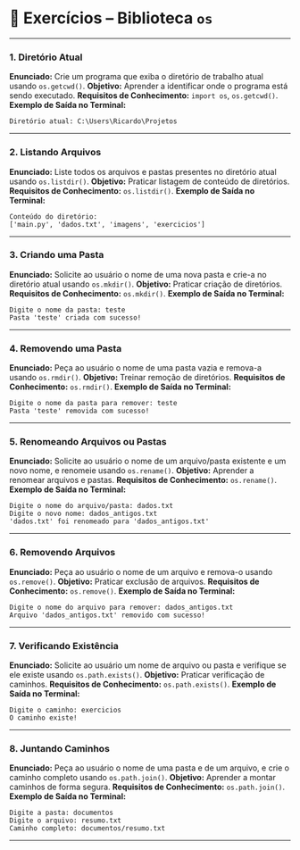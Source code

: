 # 📌 Exercícios – Biblioteca `os`

---

### **1. Diretório Atual**

**Enunciado:** Crie um programa que exiba o diretório de trabalho atual usando `os.getcwd()`.
**Objetivo:** Aprender a identificar onde o programa está sendo executado.
**Requisitos de Conhecimento:** `import os`, `os.getcwd()`.
**Exemplo de Saída no Terminal:**

```
Diretório atual: C:\Users\Ricardo\Projetos
```

---

### **2. Listando Arquivos**

**Enunciado:** Liste todos os arquivos e pastas presentes no diretório atual usando `os.listdir()`.
**Objetivo:** Praticar listagem de conteúdo de diretórios.
**Requisitos de Conhecimento:** `os.listdir()`.
**Exemplo de Saída no Terminal:**

```
Conteúdo do diretório:
['main.py', 'dados.txt', 'imagens', 'exercicios']
```

---

### **3. Criando uma Pasta**

**Enunciado:** Solicite ao usuário o nome de uma nova pasta e crie-a no diretório atual usando `os.mkdir()`.
**Objetivo:** Praticar criação de diretórios.
**Requisitos de Conhecimento:** `os.mkdir()`.
**Exemplo de Saída no Terminal:**

```
Digite o nome da pasta: teste
Pasta 'teste' criada com sucesso!
```

---

### **4. Removendo uma Pasta**

**Enunciado:** Peça ao usuário o nome de uma pasta vazia e remova-a usando `os.rmdir()`.
**Objetivo:** Treinar remoção de diretórios.
**Requisitos de Conhecimento:** `os.rmdir()`.
**Exemplo de Saída no Terminal:**

```
Digite o nome da pasta para remover: teste
Pasta 'teste' removida com sucesso!
```

---

### **5. Renomeando Arquivos ou Pastas**

**Enunciado:** Solicite ao usuário o nome de um arquivo/pasta existente e um novo nome, e renomeie usando `os.rename()`.
**Objetivo:** Aprender a renomear arquivos e pastas.
**Requisitos de Conhecimento:** `os.rename()`.
**Exemplo de Saída no Terminal:**

```
Digite o nome do arquivo/pasta: dados.txt
Digite o novo nome: dados_antigos.txt
'dados.txt' foi renomeado para 'dados_antigos.txt'
```

---

### **6. Removendo Arquivos**

**Enunciado:** Peça ao usuário o nome de um arquivo e remova-o usando `os.remove()`.
**Objetivo:** Praticar exclusão de arquivos.
**Requisitos de Conhecimento:** `os.remove()`.
**Exemplo de Saída no Terminal:**

```
Digite o nome do arquivo para remover: dados_antigos.txt
Arquivo 'dados_antigos.txt' removido com sucesso!
```

---

### **7. Verificando Existência**

**Enunciado:** Solicite ao usuário um nome de arquivo ou pasta e verifique se ele existe usando `os.path.exists()`.
**Objetivo:** Praticar verificação de caminhos.
**Requisitos de Conhecimento:** `os.path.exists()`.
**Exemplo de Saída no Terminal:**

```
Digite o caminho: exercicios
O caminho existe!
```

---

### **8. Juntando Caminhos**

**Enunciado:** Peça ao usuário o nome de uma pasta e de um arquivo, e crie o caminho completo usando `os.path.join()`.
**Objetivo:** Aprender a montar caminhos de forma segura.
**Requisitos de Conhecimento:** `os.path.join()`.
**Exemplo de Saída no Terminal:**

```
Digite a pasta: documentos
Digite o arquivo: resumo.txt
Caminho completo: documentos/resumo.txt
```

---